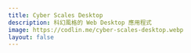```yaml
---
title: Cyber Scales Desktop
description: 科幻風格的 Web Desktop 應用程式
image: https://codlin.me/cyber-scales-desktop.webp
layout: false
---
```


<script setup>
import CyberScalesDesktop from './cyber-scales-desktop.vue'
</script>

<cyber-scales-desktop />
